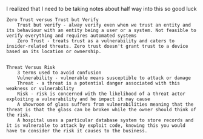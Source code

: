 I realized that I need to be taking notes about half way into this so good luck

	Zero Trust versus Trust but Verify 
		Trust but verify - alway verify even when we trust an entity and its behaviour with an entity being a user or a system. Not feasible to verify everything and requires automated systems 
		Zero Trust - treats trust as a vulnerability and caters to insider-related threats. Zero trust doesn't grant trust to a device based on its location or ownership. 


	Threat Versus Risk
		3 terms used to avoid confusion
		Vulnerability - vulnerable means susceptible to attack or damage
		Threat - a threat is a potential danger associated with this weakness or vulnerability 
		Risk - risk is concerned with the likelihood of a threat actor exploiting a vulnerability and he impact it may cause
		A showroom of glass suffers from vulnerabilities meaning that the threat is that the glass can be broken while the owner should think of the risk. 
		A hospital uses a particular database system to store records and it is vulnerable to attack by exploit code, knowing this you would have to consider the risk it causes to the business.